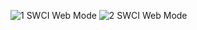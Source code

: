 ![1  SWCI Web Mode](https://github.com/adi0215/HPE_CTY/assets/112708136/65d3edcf-7a16-4fd4-8b7b-19d4b40f7023)
![2  SWCI Web Mode](https://github.com/adi0215/HPE_CTY/assets/112708136/847ea399-a99a-433a-93ec-d25f3cd7e49a)
